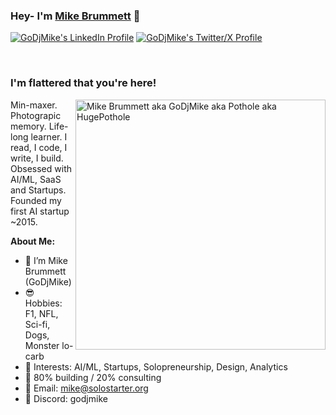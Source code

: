 ### Hey- I'm <a href="https://www.linkedin.com/in/mjbrummett/" target="_blank" title="Mike Brummett">Mike Brummett</a> 👋

[![GoDjMike's LinkedIn Profile](images/linkedin.png)](https://www.linkedin.com/in/mjbrummett/)
[![GoDjMike's Twitter/X Profile](images/twitter.png)](https://x.com/GoDjMike)

</br>

### I'm flattered that you're here!

<img align="right" alt="Mike Brummett aka GoDjMike aka Pothole aka HugePothole" src="images/coding.gif" width="400" />

Min-maxer. Photograpic memory. Life-long learner. I read, I code, I write, I build.
Obsessed with AI/ML, SaaS and Startups. Founded my first AI startup ~2015.

**About Me:**

- 🤝 I’m Mike Brummett (GoDjMike)
- 😎 Hobbies: F1, NFL, Sci-fi, Dogs, Monster lo-carb
- 📒 Interests: AI/ML, Startups, Solopreneurship, Design, Analytics
- 🏢 80% building / 20% consulting
- 📧 Email: mike@solostarter.org
- 💬 Discord: godjmike
